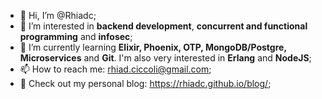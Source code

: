 - 👋 Hi, I’m @Rhiadc;
- 👀 I’m interested in <strong>backend development</strong>, <strong>concurrent and functional programming</strong> and <strong>infosec</strong>;
- 🌱 I’m currently learning <strong>Elixir, Phoenix, OTP, MongoDB/Postgre, Microservices</strong> and <strong>Git</strong>. I'm also very interested in <strong>Erlang</strong> and <strong>NodeJS</strong>;
- 📫 How to reach me: rhiad.ciccoli@gmail.com;
- 🍃 Check out my personal blog: https://rhiadc.github.io/blog/;


<!---
Rhiadc/Rhiadc is a ✨ special ✨ repository because its `README.md` (this file) appears on your GitHub profile.
You can click the Preview link to take a look at your changes.
--->
